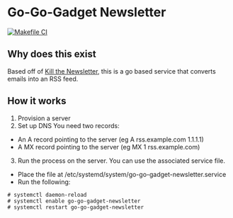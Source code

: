 # Go-Go-Gadget Newsletter
[![Makefile CI](https://github.com/dwhillis/go-go-gadget-newsletter/actions/workflows/makefile.yml/badge.svg)](https://github.com/dwhillis/go-go-gadget-newsletter/actions/workflows/makefile.yml)
## Why does this exist
Based off of [Kill the Newsletter](https://github.com/leafac/kill-the-newsletter), this is a go based service that converts emails into an RSS feed.

## How it works
1. Provision a server
2. Set up DNS
You need two records:
* An A record pointing to the server (eg A rss.example.com 1.1.1.1)
* A MX record pointing to the server (eg MX 1 rss.example.com)
3. Run the process on the server. You can use the associated service file.
* Place the file at /etc/systemd/system/go-go-gadget-newsletter.service
* Run the following:
```
# systemctl daemon-reload
# systemctl enable go-go-gadget-newsletter
# systemctl restart go-go-gadget-newsletter
```
